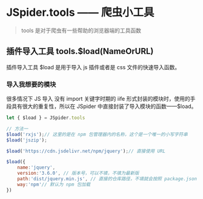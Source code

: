 # JSpider.tools —— 爬虫小工具

>    tools 是对于爬虫有一些帮助的浏览器端的工具函数

## 插件导入工具 tools.$load(NameOrURL)

插件导入工具 $load 是用于导入 js 插件或者是 css 文件的快速导入函数。

### 导入我想要的模块

很多情况下 JS 导入 没有 import 关键字时期的 iife 形式封装的模块时，使用的手段具有很大的重复性，所以在 JSpider 中直接封装了导入模块的函数——$load。

```js
let { $load } = JSpider.tools

// 方法一
$load('rxjs');// 这里的是在 npm 包管理器内的名称，这个是一个唯一的小写字符串
$load('jszip');

$load('https://cdn.jsdelivr.net/npm/jquery');// 直接使用 URL 

$load({
    name:'jquery', 
    version:'3.6.0', // 版本号，可以不填，不填为最新版
    path:'dist/jquery.min.js', // 直接的仓库路径，不填就会按照 package.json 中的路径进行读取，可能会错误
    way:'npm'// 默认为 npm 包加载
})



```

